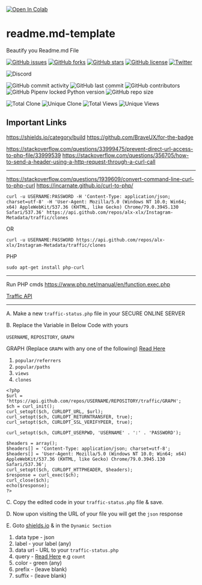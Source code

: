 

<a href="https://colab.research.google.com/github/alx-xlx/Instagram-Metadata/blob/master/Instagram-Metadata.ipynb" target="_parent"><img style="display:block;margin-left:auto;margin-right:auto" src="https://colab.research.google.com/assets/colab-badge.svg" alt="Open In Colab"/></a>

# readme.md-template
 Beautify you Readme.md File

[![GitHub issues](https://img.shields.io/github/issues/alx-xlx/readme.md-template)](https://github.com/alx-xlx/readme.md-template/issues)
[![GitHub forks](https://img.shields.io/github/forks/alx-xlx/readme.md-template)](https://github.com/alx-xlx/readme.md-template/network)
[![GitHub stars](https://img.shields.io/github/stars/alx-xlx/readme.md-template)](https://github.com/alx-xlx/readme.md-template/stargazers)
[![GitHub license](https://img.shields.io/github/license/alx-xlx/readme.md-template)](https://github.com/alx-xlx/readme.md-template/blob/master/LICENSE)
[![Twitter](https://img.shields.io/twitter/url?label=Github&logo=github&style=social&url=http%3A%2F%2Fgithub.com%2Falx-xlx)](https://twitter.com/intent/tweet?text=Wow:&url=https%3A%2F%2Fgithub.com%2Falx-xlx%2Freadme.md-template)

![Discord](https://img.shields.io/discord/655868052860174357?label=Discord&logo=discord)

![GitHub commit activity](https://img.shields.io/github/commit-activity/w/alx-xlx/readme.md-template?label=Commit%20Activity) ![GitHub last commit](https://img.shields.io/github/last-commit/alx-xlx/readme.md-template?color=success&label=Last%20Commit) ![GitHub contributors](https://img.shields.io/github/contributors/alx-xlx/readme.md-template?label=Contributors) ![GitHub Pipenv locked Python version](https://img.shields.io/github/pipenv/locked/python-version/alx-xlx/readme.md-template) ![GitHub repo size](https://img.shields.io/github/repo-size/alx-xlx/readme.md-template)

![Total Clone](https://img.shields.io/badge/dynamic/json?color=brightness&label=Total%20Cloned&query=count&url=https%3A%2F%2Fviralcourse.online%2Ftools%2Fgithub-clone-status%2Fclone-status.php) ![Unique Clone](https://img.shields.io/badge/dynamic/json?color=brightness&label=Unique%20Cloned&query=uniques&url=https%3A%2F%2Fviralcourse.online%2Ftools%2Fgithub-clone-status%2Fclone-status.php) ![Total Views](https://img.shields.io/badge/dynamic/json?color=brightness&label=Total%20Views&query=count&url=https%3A%2F%2Fviralcourse.online%2Ftools%2Fgithub-clone-status%2Fviews-status.php) ![Unique Views](https://img.shields.io/badge/dynamic/json?color=brightness&label=Unique%20Views&query=uniques&url=https%3A%2F%2Fviralcourse.online%2Ftools%2Fgithub-clone-status%2Fviews-status.php)

## Important Links

https://shields.io/category/build
https://github.com/BraveUX/for-the-badge


https://stackoverflow.com/questions/33999475/prevent-direct-url-access-to-php-file/33999539
https://stackoverflow.com/questions/356705/how-to-send-a-header-using-a-http-request-through-a-curl-call

---
https://stackoverflow.com/questions/1939609/convert-command-line-curl-to-php-curl
https://incarnate.github.io/curl-to-php/

```
curl -u USERNAME:PASSWORD -H 'Content-Type: application/json; charset=utf-8' -H 'User-Agent: Mozilla/5.0 (Windows NT 10.0; Win64; x64) AppleWebKit/537.36 (KHTML, like Gecko) Chrome/79.0.3945.130 Safari/537.36' https://api.github.com/repos/alx-xlx/Instagram-Metadata/traffic/clones
```

OR

```
curl -u USERNAME:PASSWORD https://api.github.com/repos/alx-xlx/Instagram-Metadata/traffic/clones
```

PHP

`sudo apt-get install php-curl`

---
Run PHP cmds
https://www.php.net/manual/en/function.exec.php


[Traffic API](https://developer.github.com/v3/repos/traffic/)




----------

A. Make a new `traffic-status.php` file in your SECURE ONLINE SERVER

B. Replace the Variable in Below Code with yours

`USERNAME`, `REPOSITORY`, `GRAPH`

GRAPH  (Replace `GRAPH` with any one of the following) [Read Here](https://developer.github.com/v3/repos/traffic/)
1. `popular/referrers`
2. `popular/paths`
3. `views`                  
4. `clones`                


```
<?php
$url = 'https://api.github.com/repos/USERNAME/REPOSITORY/traffic/GRAPH';
$ch = curl_init();
curl_setopt($ch, CURLOPT_URL, $url);
curl_setopt($ch, CURLOPT_RETURNTRANSFER, true);
curl_setopt($ch, CURLOPT_SSL_VERIFYPEER, true);

curl_setopt($ch, CURLOPT_USERPWD, 'USERNAME' . ':' . 'PASSWORD');

$headers = array();
$headers[] = 'Content-Type: application/json; charset=utf-8';
$headers[] = 'User-Agent: Mozilla/5.0 (Windows NT 10.0; Win64; x64) AppleWebKit/537.36 (KHTML, like Gecko) Chrome/79.0.3945.130 Safari/537.36';
curl_setopt($ch, CURLOPT_HTTPHEADER, $headers);
$response = curl_exec($ch);
curl_close($ch);
echo($response);
?>
```

C. Copy the edited code in your `traffic-status.php` file & save.

D. Now upon visiting the URL of your file you will get the `json` response

E. Goto [shields.io](https://shields.io/) & in the `Dynamic Section`
1. data type - json
2. label - your label (any)
3. data url - URL to your `traffic-status.php`
4. query - [Read Here](https://developer.github.com/v3/repos/traffic/) e.g `count`
5. color - green (any)
6. prefix - (leave blank)
7. suffix - (leave blank)

